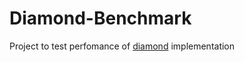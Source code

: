 Diamond-Benchmark
==============

Project to test perfomance of [diamond](https://github.com/kfgodel/diamond) implementation